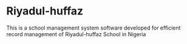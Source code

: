 # Riyadul-huffaz
This is a school management system software developed for efficient record management of Riyadul-huffaz School in Nigeria
